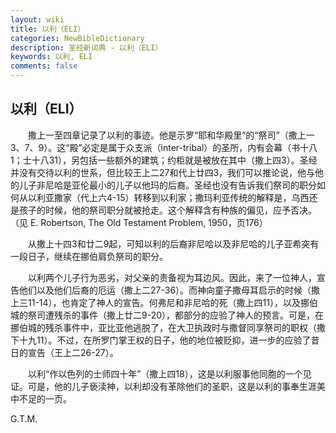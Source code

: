 ```yaml
---
layout: wiki
title: 以利（ELI）
categories: NewBibleDictionary
description: 圣经新词典 - 以利（ELI）
keywords: 以利, ELI
comments: false
---
```


## 以利（ELI）

　　撒上一至四章记录了以利的事迹。他是示罗“耶和华殿里”的“祭司”（撒上一3、7、9）。这“殿”必定是属于众支派（inter-tribal）的圣所，内有会幕（书十八1；士十八31），另包括一些额外的建筑；约柜就是被放在其中（撒上四3）。圣经并没有交待以利的世系，但比较王上二27和代上廿四3，我们可以推论说，他与他的儿子非尼哈是亚伦最小的儿子以他玛的后裔。圣经也没有告诉我们祭司的职分如何从以利亚撒家（代上六4-15）转移到以利家；撒玛利亚传统的解释是，乌西还是孩子的时候，他的祭司职分就被抢走。这个解释含有种族的偏见，应予否决。（见 E. Robertson, The Old Testament Problem, 1950，页176）

　　从撒上十四3和廿二9起，可知以利的后裔非尼哈以及非尼哈的儿子亚希突有一段日子，继续在挪伯肩负祭司的职分。

　　以利两个儿子行为恶劣，对父亲的责备视为耳边风。因此，来了一位神人，宣告他们以及他们后裔的厄运（撒上二27-36）。而神向童子撒母耳启示的时候（撒上三11-14），也肯定了神人的宣告。何弗尼和非尼哈的死（撒上四11），以及挪伯城的祭司遭残杀的事件（撒上廿二9-20），都部分的应验了神人的预言。可是，在挪伯城的残杀事件中，亚比亚他逃脱了，在大卫执政时与撒督同享祭司的职权（撒下十九11）。不过，在所罗门掌王权的日子，他的地位被贬抑，进一步的应验了昔日的宣告（王上二26-27）。

　　以利“作以色列的士师四十年”（撒上四18），这是以利服事他同胞的一个见证。可是，他的儿子亵渎神，以利却没有革除他们的圣职，这是以利的事奉生涯美中不足的一页。

G.T.M.








